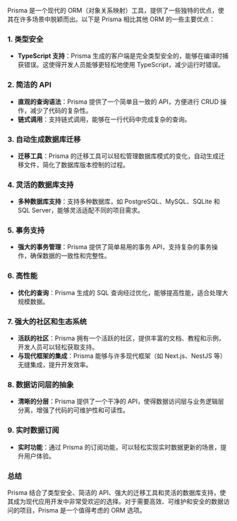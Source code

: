 Prisma 是一个现代的 ORM（对象关系映射）工具，提供了一些独特的优点，使其在许多场景中脱颖而出。以下是 Prisma 相比其他 ORM 的一些主要优点：

### 1. **类型安全**

- **TypeScript 支持**：Prisma 生成的客户端是完全类型安全的，能够在编译时捕获错误。这使得开发人员能够更轻松地使用 TypeScript，减少运行时错误。

### 2. **简洁的 API**

- **直观的查询语法**：Prisma 提供了一个简单且一致的 API，方便进行 CRUD 操作，减少了代码的复杂性。
- **链式调用**：支持链式调用，能够在一行代码中完成复杂的查询。

### 3. **自动生成数据库迁移**

- **迁移工具**：Prisma 的迁移工具可以轻松管理数据库模式的变化，自动生成迁移文件，简化了数据库版本控制的过程。

### 4. **灵活的数据库支持**

- **多种数据库支持**：支持多种数据库，如 PostgreSQL、MySQL、SQLite 和 SQL Server，能够灵活适配不同的项目需求。

### 5. **事务支持**

- **强大的事务管理**：Prisma 提供了简单易用的事务 API，支持复杂的事务操作，确保数据的一致性和完整性。

### 6. **高性能**

- **优化的查询**：Prisma 生成的 SQL 查询经过优化，能够提高性能，适合处理大规模数据。

### 7. **强大的社区和生态系统**

- **活跃的社区**：Prisma 拥有一个活跃的社区，提供丰富的文档、教程和示例，开发人员可以轻松获取支持。
- **与现代框架的集成**：Prisma 能够与许多现代框架（如 Next.js、NestJS 等）无缝集成，提升开发效率。

### 8. **数据访问层的抽象**

- **清晰的分层**：Prisma 提供了一个干净的 API，使得数据访问层与业务逻辑层分离，增强了代码的可维护性和可读性。

### 9. **实时数据订阅**

- **实时功能**：通过 Prisma 的订阅功能，可以轻松实现实时数据更新的场景，提升用户体验。

### 总结

Prisma 结合了类型安全、简洁的 API、强大的迁移工具和灵活的数据库支持，使其成为现代应用开发中非常受欢迎的选择。对于需要高效、可维护和安全的数据访问的项目，Prisma 是一个值得考虑的 ORM 选项。

